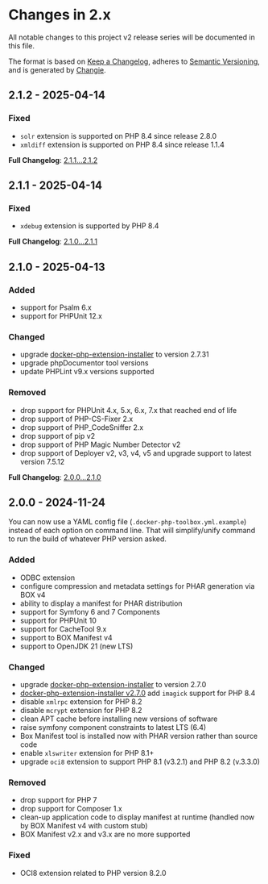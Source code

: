 <!-- markdownlint-disable MD013 MD024 -->
# Changes in 2.x

All notable changes to this project v2 release series will be documented in this file.

The format is based on [Keep a Changelog](https://keepachangelog.com/en/1.1.0/),
adheres to [Semantic Versioning](https://semver.org/spec/v2.0.0.html),
and is generated by [Changie](https://github.com/miniscruff/changie).

## 2.1.2 - 2025-04-14

### Fixed

- `solr` extension is supported on PHP 8.4 since release 2.8.0
- `xmldiff` extension is supported on PHP 8.4 since release 1.1.4

**Full Changelog**: [2.1.1...2.1.2](https://github.com/llaville/docker-php-toolbox/compare/2.1.1...2.1.2)

## 2.1.1 - 2025-04-14

### Fixed

- `xdebug` extension is supported by PHP 8.4

**Full Changelog**: [2.1.0...2.1.1](https://github.com/llaville/docker-php-toolbox/compare/2.1.0...2.1.1)

## 2.1.0 - 2025-04-13

### Added

- support for Psalm 6.x
- support for PHPUnit 12.x

### Changed

- upgrade [docker-php-extension-installer](https://github.com/mlocati/docker-php-extension-installer) to version 2.7.31
- upgrade phpDocumentor tool versions
- update PHPLint v9.x versions supported

### Removed

- drop support for PHPUnit 4.x, 5.x, 6.x, 7.x that reached end of life
- drop support of PHP-CS-Fixer 2.x
- drop support of PHP_CodeSniffer 2.x
- drop support of pip v2
- drop support of PHP Magic Number Detector v2
- drop support of Deployer v2, v3, v4, v5 and upgrade support to latest version 7.5.12

**Full Changelog**: [2.0.0...2.1.0](https://github.com/llaville/docker-php-toolbox/compare/2.0.0...2.1.0)

## 2.0.0 - 2024-11-24

You can now use a YAML config file (`.docker-php-toolbox.yml.example`) instead of each option on command line.
That will simplify/unify command to run the build of whatever PHP version asked.

### Added

- ODBC extension
- configure compression and metadata settings for PHAR generation via BOX v4
- ability to display a manifest for PHAR distribution
- support for Symfony 6 and 7 Components
- support for PHPUnit 10
- support for CacheTool 9.x
- support to BOX Manifest v4
- support to OpenJDK 21 (new LTS)

### Changed

- upgrade [docker-php-extension-installer](https://github.com/mlocati/docker-php-extension-installer) to version 2.7.0
- [docker-php-extension-installer v2.7.0](https://github.com/mlocati/docker-php-extension-installer/releases/tag/2.7.0) add `imagick` support for PHP 8.4
- disable `xmlrpc` extension for PHP 8.2
- disable `mcrypt` extension for PHP 8.2
- clean APT cache before installing new versions of software
- raise symfony component constraints to latest LTS (6.4)
- Box Manifest tool is installed now with PHAR version rather than source code
- enable `xlswriter` extension for PHP 8.1+
- upgrade `oci8` extension to support PHP 8.1 (v3.2.1) and PHP 8.2 (v.3.3.0)

### Removed

- drop support for PHP 7
- drop support for Composer 1.x
- clean-up application code to display manifest at runtime (handled now by BOX Manifest v4 with custom stub)
- BOX Manifest v2.x and v3.x are no more supported

### Fixed

- OCI8 extension related to PHP version 8.2.0
